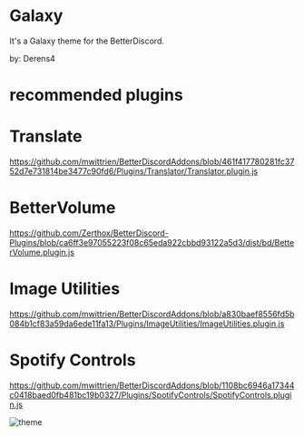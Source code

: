 # Galaxy
It's a Galaxy theme for the BetterDiscord.

by: Derens4

# recommended plugins

# Translate
https://github.com/mwittrien/BetterDiscordAddons/blob/461f417780281fc3752d7e731814be3477c90fd6/Plugins/Translator/Translator.plugin.js

# BetterVolume
https://github.com/Zerthox/BetterDiscord-Plugins/blob/ca6ff3e97055223f08c65eda922cbbd93122a5d3/dist/bd/BetterVolume.plugin.js

# Image Utilities
https://github.com/mwittrien/BetterDiscordAddons/blob/a830baef8556fd5b084b1cf83a59da6ede11fa13/Plugins/ImageUtilities/ImageUtilities.plugin.js

# Spotify Controls
https://github.com/mwittrien/BetterDiscordAddons/blob/1108bc6946a17344c0418baed0fb481bc19b0327/Plugins/SpotifyControls/SpotifyControls.plugin.js




![theme](https://www.derhos.es/themes/galaxy/basebackground.png)